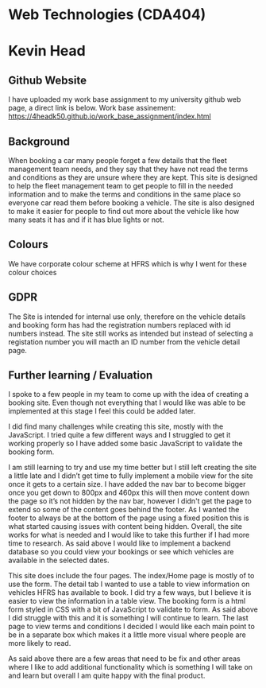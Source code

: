 

# Web Technologies (CDA404)
# Kevin Head

## Github Website
I have uploaded my work base assignment to my university github web page, a direct link is below.
Work base assinement: https://4headk50.github.io/work_base_assignment/index.html

## Background
When booking a car many people forget a few details that the fleet management team needs, and they say that they have not read the terms and conditions as they are unsure where they are kept.	
This site is designed to help the fleet management team to get people to fill in the needed information and to make the terms and conditions in the same place so everyone car read them before booking a vehicle. The site is also designed to make it easier for people to find out more about the vehicle like how many seats it has and if it has blue lights or not.

## Colours
We have corporate colour scheme at HFRS which is why I went for these colour choices

## GDPR 
The Site is intended for internal use only, therefore on the vehicle details and booking form has had the registration numbers replaced with id numbers instead. The site still works as intended but instead of selecting a registation number you will macth an ID number from the vehicle detail page.

## Further learning / Evaluation

I spoke to a few people in my team to come up with the idea of creating a booking site. Even though not everything that I would like was able to be implemented at this stage I feel this could be added later.

I did find many challenges while creating this site, mostly with the JavaScript. I tried quite a few different ways and I struggled to get it working properly so I have added some basic JavaScript to validate the booking form. 

I am still learning to try and use my time better but I still left creating the site a little late and I didn’t get time to fully implement a mobile view for the site once it gets to a certain size. I have added the nav bar to become bigger once you get down to 800px and 460px this will then move content down the page so it’s not hidden by the nav bar, however I didn't get the page to extend so some of the content goes behind the footer.
As I wanted the footer to always be at the bottom of the page using a fixed position this is what started causing issues with content being hidden.
Overall, the site works for what is needed and I would like to take this further if I had more time to research. As said above I would like to implement a backend database so you could view your bookings or see which vehicles are available in the selected dates.

This site does include the four pages. The index/Home page is mostly of to use the form. 
The detail tab I wanted to use a table to view information on vehicles HFRS has available to book. I did try a few ways, but I believe it is easier to view the information in a table view.
The booking form is a html form styled in CSS with a bit of JavaScript to validate to form. As said above I did struggle with this and it is something I will continue to learn.
The last page to view terms and conditions I decided I would like each main point to be in a separate box which makes it a little more visual where people are more likely to read. 

As said above there are a few areas that need to be fix and other areas where I like to add additional functionality which is something I will take on and learn but overall I am quite happy with the final product.
